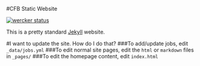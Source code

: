 #CFB Static Website

[![wercker status](https://app.wercker.com/status/fc5d754b6c76bd607c1304d460bd7a9a/s "wercker status")](https://app.wercker.com/project/bykey/fc5d754b6c76bd607c1304d460bd7a9a)


This is a pretty standard [Jekyll](https://jekyllrb.com/) website.


#I want to update the site. How do I do that?
###To add/update jobs, edit `_data/jobs.yml`
###To edit normal site pages, edit the `html` or `markdown` files in `_pages/`
###To edit the homepage content, edit `index.html`
